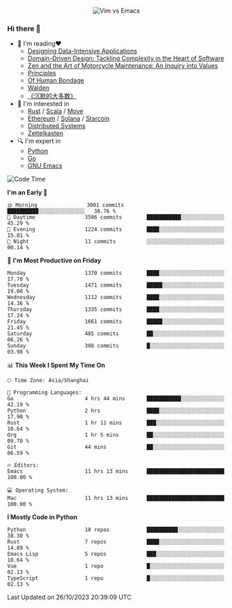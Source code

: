<p align="center">
    <img src="https://gist.githubusercontent.com/coldnight/e696baffb094e71c96cb302118878eae/raw/40ea5053a6f66cc65f90f437e4173497da225958/banner.gif" alt="Vim vs Emacs" />
</p>

### Hi there 👋

- 📖 I'm reading❤️
    + [Designing Data-Intensive Applications](https://www.oreilly.com/library/view/designing-data-intensive-applications/9781491903063/)
    + [Domain-Driven Design: Tackling Complexity in the Heart of Software](https://www.dddcommunity.org/book/evans_2003/)
    + [Zen and the Art of Motorcycle Maintenance: An Inquiry into Values](https://en.wikipedia.org/wiki/Zen_and_the_Art_of_Motorcycle_Maintenance)
    + [Principles](https://www.principles.com/)
    + [Of Human Bondage](https://en.wikipedia.org/wiki/Of_Human_Bondage)
    + [Walden](https://en.wikipedia.org/wiki/Walden)
    + [《沉默的大多数》](https://en.wikipedia.org/wiki/Silent_majority)
- 🌱 I'm interested in
    + [Rust](https://www.rust-lang.org/) / [Scala](https://www.scala-lang.org/) / [Move](https://github.com/move-language/move/)
    + [Ethereum](https://ethereum.org/en/) / [Solana](https://solana.com/) / [Starcoin](https://github.com/starcoinorg/starcoin)
	+ [Distributed Systems](https://www.linuxzen.com/notes/topics/20200320174417_%E5%88%86%E5%B8%83%E5%BC%8F/)
	+ [Zettelkasten](https://www.linuxzen.com/notes/notes/20220120080920-slip_box/)
- 🔍 I'm expert in
    + [Python](https://www.python.org/)
    + [Go](https://go.dev/)
    + [GNU Emacs](https://www.gnu.org/software/emacs/)

<!--START_SECTION:waka-->
![Code Time](http://img.shields.io/badge/Code%20Time-2%2C442%20hrs%2042%20mins-blue)

**I'm an Early 🐤** 

```text
🌞 Morning                3001 commits        ██████████░░░░░░░░░░░░░░░   38.76 % 
🌆 Daytime                3506 commits        ███████████░░░░░░░░░░░░░░   45.29 % 
🌃 Evening                1224 commits        ████░░░░░░░░░░░░░░░░░░░░░   15.81 % 
🌙 Night                  11 commits          ░░░░░░░░░░░░░░░░░░░░░░░░░   00.14 % 
```
📅 **I'm Most Productive on Friday** 

```text
Monday                   1370 commits        ████░░░░░░░░░░░░░░░░░░░░░   17.70 % 
Tuesday                  1471 commits        █████░░░░░░░░░░░░░░░░░░░░   19.00 % 
Wednesday                1112 commits        ████░░░░░░░░░░░░░░░░░░░░░   14.36 % 
Thursday                 1335 commits        ████░░░░░░░░░░░░░░░░░░░░░   17.24 % 
Friday                   1661 commits        █████░░░░░░░░░░░░░░░░░░░░   21.45 % 
Saturday                 485 commits         ██░░░░░░░░░░░░░░░░░░░░░░░   06.26 % 
Sunday                   308 commits         █░░░░░░░░░░░░░░░░░░░░░░░░   03.98 % 
```


📊 **This Week I Spent My Time On** 

```text
🕑︎ Time Zone: Asia/Shanghai

💬 Programming Languages: 
Go                       4 hrs 44 mins       ███████████░░░░░░░░░░░░░░   42.19 % 
Python                   2 hrs               ████░░░░░░░░░░░░░░░░░░░░░   17.90 % 
Rust                     1 hr 11 mins        ███░░░░░░░░░░░░░░░░░░░░░░   10.64 % 
Org                      1 hr 5 mins         ██░░░░░░░░░░░░░░░░░░░░░░░   09.70 % 
Git                      44 mins             ██░░░░░░░░░░░░░░░░░░░░░░░   06.59 % 

🔥 Editors: 
Emacs                    11 hrs 13 mins      █████████████████████████   100.00 % 

💻 Operating System: 
Mac                      11 hrs 13 mins      █████████████████████████   100.00 % 
```

**I Mostly Code in Python** 

```text
Python                   18 repos            ██████████░░░░░░░░░░░░░░░   38.30 % 
Rust                     7 repos             ████░░░░░░░░░░░░░░░░░░░░░   14.89 % 
Emacs Lisp               5 repos             ███░░░░░░░░░░░░░░░░░░░░░░   10.64 % 
Vue                      1 repo              █░░░░░░░░░░░░░░░░░░░░░░░░   02.13 % 
TypeScript               1 repo              █░░░░░░░░░░░░░░░░░░░░░░░░   02.13 % 
```




 Last Updated on 26/10/2023 20:39:09 UTC
<!--END_SECTION:waka-->
